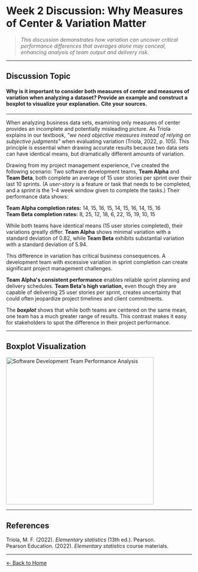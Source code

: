 # Week 2 Discussion: Why Measures of Center & Variation Matter

> *This discussion demonstrates how variation can uncover critical performance differences that averages alone may conceal, enhancing analysis of team output and delivery risk.*

---

## **Discussion Topic**

#### Why is it important to consider both measures of center and measures of variation when analyzing a dataset? Provide an example and construct a boxplot to visualize your explanation. Cite your sources.

---

When analyzing business data sets, examining only measures of center provides an incomplete and potentially misleading picture. As Triola explains in our textbook, *"we need objective measures instead of relying on subjective judgments"* when evaluating variation (Triola, 2022, p. 105). This principle is essential when drawing accurate results because two data sets can have identical means, but dramatically different amounts of variation.

Drawing from my project management experience, I've created the following scenario: Two software development teams, **Team Alpha** and **Team Beta**, both complete an average of 15 user stories per sprint over their last 10 sprints. (A *user-story* is a feature or task that needs to be completed, and a *sprint* is the 1–4 week window given to complete the tasks.) Their performance data shows:

**Team Alpha completion rates:** 14, 15, 16, 15, 14, 15, 16, 14, 15, 16  
**Team Beta completion rates:** 8, 25, 12, 18, 6, 22, 15, 19, 10, 15

While both teams have identical means (15 user stories completed), their variations greatly differ. **Team Alpha** shows minimal variation with a standard deviation of 0.82, while **Team Beta** exhibits substantial variation with a standard deviation of 5.94.

This difference in variation has critical business consequences. A development team with excessive variation in sprint completion can create significant project management challenges.

**Team Alpha's consistent performance** enables reliable sprint planning and delivery schedules. **Team Beta's high variation,** even though they are capable of delivering 25 user stories per sprint, creates uncertainty that could often jeopardize project timelines and client commitments.

The **_boxplot_** shows that while both teams are centered on the same mean, one team has a much greater range of results. This contrast makes it easy for stakeholders to spot the difference in their project performance.

<!-- Lightbox2 CSS and JS -->
<link href="https://cdnjs.cloudflare.com/ajax/libs/lightbox2/2.11.3/css/lightbox.min.css" rel="stylesheet" />
<script src="https://cdnjs.cloudflare.com/ajax/libs/lightbox2/2.11.3/js/lightbox.min.js"></script>

---
## Boxplot Visualization

[<img src="https://github.com/GabrielleDominguez/Statics-Applied-Bridging-Data-Decisions-in-Project-Management/blob/main/Software%20Development%20Team%20Performance%20Analysis.png?raw=true" alt="Software Development Team Performance Analysis" width="400" />](https://github.com/GabrielleDominguez/Statics-Applied-Bridging-Data-Decisions-in-Project-Management/blob/main/Software%20Development%20Team%20Performance%20Analysis.png?raw=true)

---

## References

Triola, M. F. (2022). *Elementary statistics* (13th ed.). Pearson.  
Pearson Education. (2022). *Elementary statistics* course materials.

---

[← Back to Home](https://gabrielledominguez.github.io/Statics-Applied-Bridging-Data-Decision-Making-in-Project-Management/)

